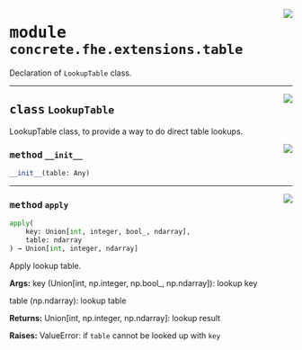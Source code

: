 <!-- markdownlint-disable -->

<a href="../../tempdirectoryforapidocs/.venvtrash/lib/python3.10/site-packages/concrete/fhe/extensions/table.py#L0"><img align="right" style="float:right;" src="https://img.shields.io/badge/-source-cccccc?style=flat-square"></a>

# <kbd>module</kbd> `concrete.fhe.extensions.table`
Declaration of `LookupTable` class. 



---

<a href="../../tempdirectoryforapidocs/.venvtrash/lib/python3.10/site-packages/concrete/fhe/extensions/table.py#L15"><img align="right" style="float:right;" src="https://img.shields.io/badge/-source-cccccc?style=flat-square"></a>

## <kbd>class</kbd> `LookupTable`
LookupTable class, to provide a way to do direct table lookups. 

<a href="../../tempdirectoryforapidocs/.venvtrash/lib/python3.10/site-packages/concrete/fhe/extensions/table.py#L23"><img align="right" style="float:right;" src="https://img.shields.io/badge/-source-cccccc?style=flat-square"></a>

### <kbd>method</kbd> `__init__`

```python
__init__(table: Any)
```








---

<a href="../../tempdirectoryforapidocs/.venvtrash/lib/python3.10/site-packages/concrete/fhe/extensions/table.py#L93"><img align="right" style="float:right;" src="https://img.shields.io/badge/-source-cccccc?style=flat-square"></a>

### <kbd>method</kbd> `apply`

```python
apply(
    key: Union[int, integer, bool_, ndarray],
    table: ndarray
) → Union[int, integer, ndarray]
```

Apply lookup table. 



**Args:**
  key (Union[int, np.integer, np.bool_, np.ndarray]):  lookup key 

 table (np.ndarray):  lookup table 



**Returns:**
  Union[int, np.integer, np.ndarray]:  lookup result 



**Raises:**
  ValueError:  if `table` cannot be looked up with `key` 


